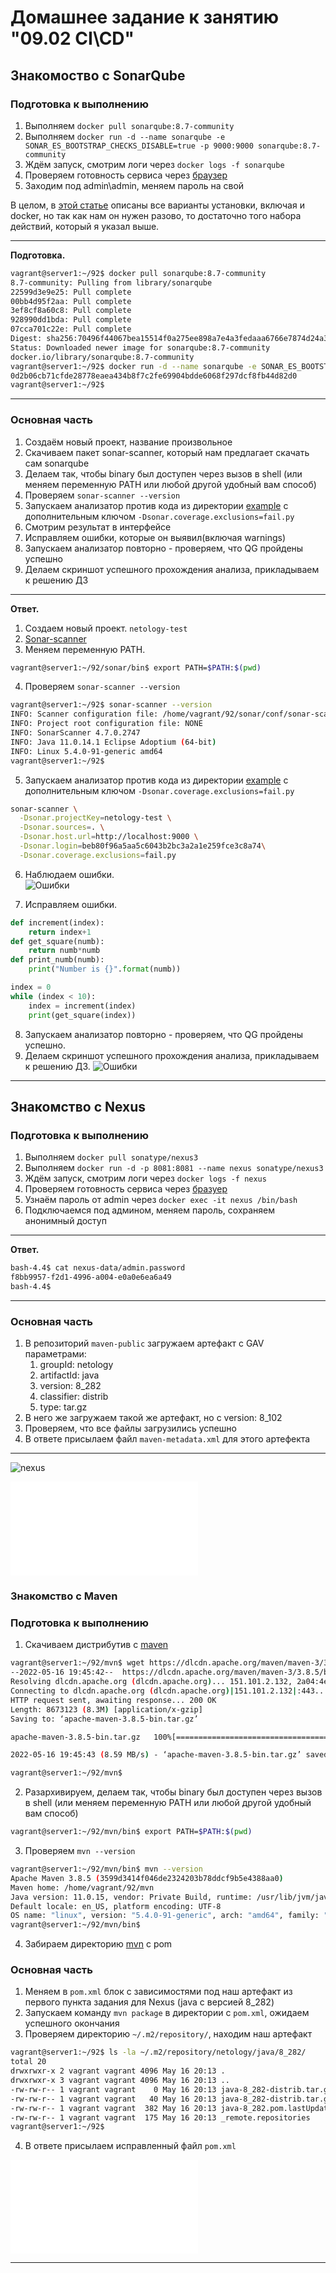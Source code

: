 # Домашнее задание к занятию "09.02 CI\CD"

## Знакомоство с SonarQube

### Подготовка к выполнению

1. Выполняем `docker pull sonarqube:8.7-community`
2. Выполняем `docker run -d --name sonarqube -e SONAR_ES_BOOTSTRAP_CHECKS_DISABLE=true -p 9000:9000 sonarqube:8.7-community`
3. Ждём запуск, смотрим логи через `docker logs -f sonarqube`
4. Проверяем готовность сервиса через [браузер](http://localhost:9000)
5. Заходим под admin\admin, меняем пароль на свой

В целом, в [этой статье](https://docs.sonarqube.org/latest/setup/install-server/) описаны все варианты установки, включая и docker, но так как нам он нужен разово, то достаточно того набора действий, который я указал выше.

---

**Подготовка.**

```bash
vagrant@server1:~/92$ docker pull sonarqube:8.7-community
8.7-community: Pulling from library/sonarqube
22599d3e9e25: Pull complete 
00bb4d95f2aa: Pull complete 
3ef8cf8a60c8: Pull complete 
928990dd1bda: Pull complete 
07cca701c22e: Pull complete 
Digest: sha256:70496f44067bea15514f0a275ee898a7e4a3fedaaa6766e7874d24a39be336dc
Status: Downloaded newer image for sonarqube:8.7-community
docker.io/library/sonarqube:8.7-community
vagrant@server1:~/92$ docker run -d --name sonarqube -e SONAR_ES_BOOTSTRAP_CHECKS_DISABLE=true -p 9000:9000 sonarqube:8.7-community
0d2b06cb71cfde28778eaea434b8f7c2fe69904bdde6068f297dcf8fb44d82d0
vagrant@server1:~/92$
```

---

### Основная часть

1. Создаём новый проект, название произвольное
2. Скачиваем пакет sonar-scanner, который нам предлагает скачать сам sonarqube
3. Делаем так, чтобы binary был доступен через вызов в shell (или меняем переменную PATH или любой другой удобный вам способ)
4. Проверяем `sonar-scanner --version`
5. Запускаем анализатор против кода из директории [example](./example) с дополнительным ключом `-Dsonar.coverage.exclusions=fail.py`
6. Смотрим результат в интерфейсе
7. Исправляем ошибки, которые он выявил(включая warnings)
8. Запускаем анализатор повторно - проверяем, что QG пройдены успешно
9. Делаем скриншот успешного прохождения анализа, прикладываем к решению ДЗ

---

**Ответ.**

1. Создаем новый проект. `netology-test`  
2. [Sonar-scanner](https://binaries.sonarsource.com/Distribution/sonar-scanner-cli/sonar-scanner-cli-4.7.0.2747-linux.zip)  
3. Меняем переменную PATH.

```bash
vagrant@server1:~/92/sonar/bin$ export PATH=$PATH:$(pwd)
```

4. Проверяем `sonar-scanner --version`

```bash
vagrant@server1:~/92$ sonar-scanner --version
INFO: Scanner configuration file: /home/vagrant/92/sonar/conf/sonar-scanner.properties
INFO: Project root configuration file: NONE
INFO: SonarScanner 4.7.0.2747
INFO: Java 11.0.14.1 Eclipse Adoptium (64-bit)
INFO: Linux 5.4.0-91-generic amd64
vagrant@server1:~/92$
```

5. Запускаем анализатор против кода из директории [example](./example) с дополнительным ключом `-Dsonar.coverage.exclusions=fail.py`

```bash
sonar-scanner \
  -Dsonar.projectKey=netology-test \
  -Dsonar.sources=. \
  -Dsonar.host.url=http://localhost:9000 \
  -Dsonar.login=beb80f96a5aa5c6043b2bc3a2a1e259fce3c8a74\
  -Dsonar.coverage.exclusions=fail.py

```

6. Наблюдаем ошибки.  
![Ошибки](/09-ci-02-cicd/img/1.png)

7. Исправляем ошибки.

```python
def increment(index):
    return index+1
def get_square(numb):
    return numb*numb
def print_numb(numb):
    print("Number is {}".format(numb))

index = 0
while (index < 10):
    index = increment(index)
    print(get_square(index))
```

8. Запускаем анализатор повторно - проверяем, что QG пройдены успешно.  
9. Делаем скриншот успешного прохождения анализа, прикладываем к решению ДЗ.
![Ошибки](/09-ci-02-cicd/img/2.png) 

---

## Знакомство с Nexus

### Подготовка к выполнению

1. Выполняем `docker pull sonatype/nexus3`
2. Выполняем `docker run -d -p 8081:8081 --name nexus sonatype/nexus3`
3. Ждём запуск, смотрим логи через `docker logs -f nexus`
4. Проверяем готовность сервиса через [бразуер](http://localhost:8081)
5. Узнаём пароль от admin через `docker exec -it nexus /bin/bash`
6. Подключаемся под админом, меняем пароль, сохраняем анонимный доступ

---

**Ответ.**

```bash
bash-4.4$ cat nexus-data/admin.password
f8bb9957-f2d1-4996-a004-e0a0e6ea6a49
bash-4.4$
```
---

### Основная часть

1. В репозиторий `maven-public` загружаем артефакт с GAV параметрами:
   1. groupId: netology
   2. artifactId: java
   3. version: 8_282
   4. classifier: distrib
   5. type: tar.gz
2. В него же загружаем такой же артефакт, но с version: 8_102
3. Проверяем, что все файлы загрузились успешно
4. В ответе присылаем файл `maven-metadata.xml` для этого артефекта

---
![nexus](/09-ci-02-cicd/img/3.png)


![maven-metadata.xml](/09-ci-02-cicd/img/maven-metadata.xml)

### Знакомство с Maven

### Подготовка к выполнению

1. Скачиваем дистрибутив с [maven](https://maven.apache.org/download.cgi)

```bash
vagrant@server1:~/92/mvn$ wget https://dlcdn.apache.org/maven/maven-3/3.8.5/binaries/apache-maven-3.8.5-bin.tar.gz
--2022-05-16 19:45:42--  https://dlcdn.apache.org/maven/maven-3/3.8.5/binaries/apache-maven-3.8.5-bin.tar.gz
Resolving dlcdn.apache.org (dlcdn.apache.org)... 151.101.2.132, 2a04:4e42::644
Connecting to dlcdn.apache.org (dlcdn.apache.org)|151.101.2.132|:443... connected.
HTTP request sent, awaiting response... 200 OK
Length: 8673123 (8.3M) [application/x-gzip]
Saving to: ‘apache-maven-3.8.5-bin.tar.gz’

apache-maven-3.8.5-bin.tar.gz   100%[====================================================>]   8.27M  8.59MB/s    in 1.0s    

2022-05-16 19:45:43 (8.59 MB/s) - ‘apache-maven-3.8.5-bin.tar.gz’ saved [8673123/8673123]

vagrant@server1:~/92/mvn$
```

2. Разархивируем, делаем так, чтобы binary был доступен через вызов в shell (или меняем переменную PATH или любой другой удобный вам способ)

```bash
vagrant@server1:~/92/mvn/bin$ export PATH=$PATH:$(pwd)
```

3. Проверяем `mvn --version`

```bash
vagrant@server1:~/92/mvn/bin$ mvn --version
Apache Maven 3.8.5 (3599d3414f046de2324203b78ddcf9b5e4388aa0)
Maven home: /home/vagrant/92/mvn
Java version: 11.0.15, vendor: Private Build, runtime: /usr/lib/jvm/java-11-openjdk-amd64
Default locale: en_US, platform encoding: UTF-8
OS name: "linux", version: "5.4.0-91-generic", arch: "amd64", family: "unix"
vagrant@server1:~/92/mvn/bin$
```

4. Забираем директорию [mvn](./mvn) с pom

### Основная часть

1. Меняем в `pom.xml` блок с зависимостями под наш артефакт из первого пункта задания для Nexus (java с версией 8_282)
2. Запускаем команду `mvn package` в директории с `pom.xml`, ожидаем успешного окончания
3. Проверяем директорию `~/.m2/repository/`, находим наш артефакт

```bash
vagrant@server1:~/92$ ls -la ~/.m2/repository/netology/java/8_282/
total 20
drwxrwxr-x 2 vagrant vagrant 4096 May 16 20:13 .
drwxrwxr-x 3 vagrant vagrant 4096 May 16 20:13 ..
-rw-rw-r-- 1 vagrant vagrant    0 May 16 20:13 java-8_282-distrib.tar.gz
-rw-rw-r-- 1 vagrant vagrant   40 May 16 20:13 java-8_282-distrib.tar.gz.sha1
-rw-rw-r-- 1 vagrant vagrant  382 May 16 20:13 java-8_282.pom.lastUpdated
-rw-rw-r-- 1 vagrant vagrant  175 May 16 20:13 _remote.repositories
vagrant@server1:~/92$
```

4. В ответе присылаем исправленный файл `pom.xml`

![pom.xml](/09-ci-02-cicd/mvn/pom.xml)

---


